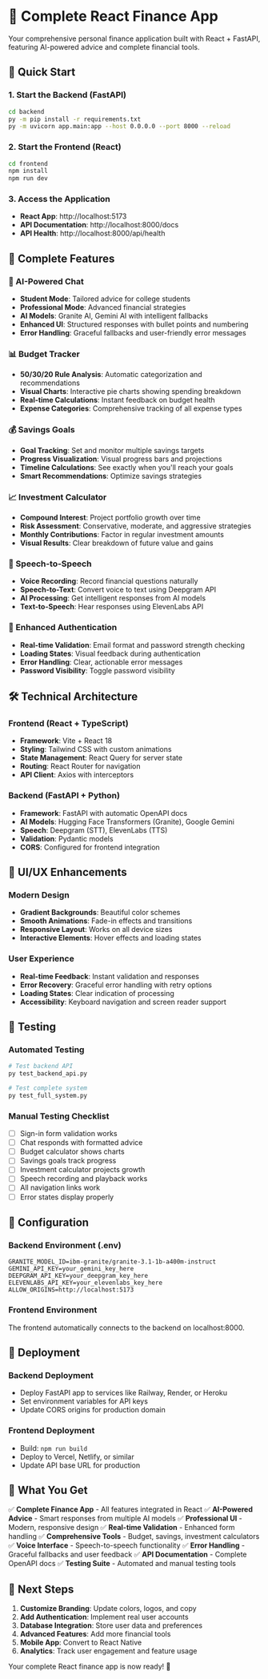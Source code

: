 # 🏦 Complete React Finance App

Your comprehensive personal finance application built with React + FastAPI, featuring AI-powered advice and complete financial tools.

## 🚀 Quick Start

### 1. Start the Backend (FastAPI)
```bash
cd backend
py -m pip install -r requirements.txt
py -m uvicorn app.main:app --host 0.0.0.0 --port 8000 --reload
```

### 2. Start the Frontend (React)
```bash
cd frontend
npm install
npm run dev
```

### 3. Access the Application
- **React App**: http://localhost:5173
- **API Documentation**: http://localhost:8000/docs
- **API Health**: http://localhost:8000/api/health

## 🎯 Complete Features

### 🤖 AI-Powered Chat
- **Student Mode**: Tailored advice for college students
- **Professional Mode**: Advanced financial strategies
- **AI Models**: Granite AI, Gemini AI with intelligent fallbacks
- **Enhanced UI**: Structured responses with bullet points and numbering
- **Error Handling**: Graceful fallbacks and user-friendly error messages

### 📊 Budget Tracker
- **50/30/20 Rule Analysis**: Automatic categorization and recommendations
- **Visual Charts**: Interactive pie charts showing spending breakdown
- **Real-time Calculations**: Instant feedback on budget health
- **Expense Categories**: Comprehensive tracking of all expense types

### 💰 Savings Goals
- **Goal Tracking**: Set and monitor multiple savings targets
- **Progress Visualization**: Visual progress bars and projections
- **Timeline Calculations**: See exactly when you'll reach your goals
- **Smart Recommendations**: Optimize savings strategies

### 📈 Investment Calculator
- **Compound Interest**: Project portfolio growth over time
- **Risk Assessment**: Conservative, moderate, and aggressive strategies
- **Monthly Contributions**: Factor in regular investment amounts
- **Visual Results**: Clear breakdown of future value and gains

### 🎤 Speech-to-Speech
- **Voice Recording**: Record financial questions naturally
- **Speech-to-Text**: Convert voice to text using Deepgram API
- **AI Processing**: Get intelligent responses from AI models
- **Text-to-Speech**: Hear responses using ElevenLabs API

### 🔐 Enhanced Authentication
- **Real-time Validation**: Email format and password strength checking
- **Loading States**: Visual feedback during authentication
- **Error Handling**: Clear, actionable error messages
- **Password Visibility**: Toggle password visibility

## 🛠 Technical Architecture

### Frontend (React + TypeScript)
- **Framework**: Vite + React 18
- **Styling**: Tailwind CSS with custom animations
- **State Management**: React Query for server state
- **Routing**: React Router for navigation
- **API Client**: Axios with interceptors

### Backend (FastAPI + Python)
- **Framework**: FastAPI with automatic OpenAPI docs
- **AI Models**: Hugging Face Transformers (Granite), Google Gemini
- **Speech**: Deepgram (STT), ElevenLabs (TTS)
- **Validation**: Pydantic models
- **CORS**: Configured for frontend integration

## 🎨 UI/UX Enhancements

### Modern Design
- **Gradient Backgrounds**: Beautiful color schemes
- **Smooth Animations**: Fade-in effects and transitions
- **Responsive Layout**: Works on all device sizes
- **Interactive Elements**: Hover effects and loading states

### User Experience
- **Real-time Feedback**: Instant validation and responses
- **Error Recovery**: Graceful error handling with retry options
- **Loading States**: Clear indication of processing
- **Accessibility**: Keyboard navigation and screen reader support

## 🧪 Testing

### Automated Testing
```bash
# Test backend API
py test_backend_api.py

# Test complete system
py test_full_system.py
```

### Manual Testing Checklist
- [ ] Sign-in form validation works
- [ ] Chat responds with formatted advice
- [ ] Budget calculator shows charts
- [ ] Savings goals track progress
- [ ] Investment calculator projects growth
- [ ] Speech recording and playback works
- [ ] All navigation links work
- [ ] Error states display properly

## 🔧 Configuration

### Backend Environment (.env)
```
GRANITE_MODEL_ID=ibm-granite/granite-3.1-1b-a400m-instruct
GEMINI_API_KEY=your_gemini_key_here
DEEPGRAM_API_KEY=your_deepgram_key_here
ELEVENLABS_API_KEY=your_elevenlabs_key_here
ALLOW_ORIGINS=http://localhost:5173
```

### Frontend Environment
The frontend automatically connects to the backend on localhost:8000.

## 🚀 Deployment

### Backend Deployment
- Deploy FastAPI app to services like Railway, Render, or Heroku
- Set environment variables for API keys
- Update CORS origins for production domain

### Frontend Deployment
- Build: `npm run build`
- Deploy to Vercel, Netlify, or similar
- Update API base URL for production

## 🎉 What You Get

✅ **Complete Finance App** - All features integrated in React
✅ **AI-Powered Advice** - Smart responses from multiple AI models
✅ **Professional UI** - Modern, responsive design
✅ **Real-time Validation** - Enhanced form handling
✅ **Comprehensive Tools** - Budget, savings, investment calculators
✅ **Voice Interface** - Speech-to-speech functionality
✅ **Error Handling** - Graceful fallbacks and user feedback
✅ **API Documentation** - Complete OpenAPI docs
✅ **Testing Suite** - Automated and manual testing tools

## 🎯 Next Steps

1. **Customize Branding**: Update colors, logos, and copy
2. **Add Authentication**: Implement real user accounts
3. **Database Integration**: Store user data and preferences
4. **Advanced Features**: Add more financial tools
5. **Mobile App**: Convert to React Native
6. **Analytics**: Track user engagement and feature usage

Your complete React finance app is now ready! 🎉
